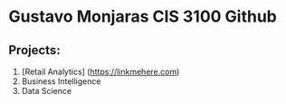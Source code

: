 # Gustavo Monjaras CIS 3100 Github
## Projects:

1. [Retail Analytics] (https://linkmehere.com) 
2. Business Intelligence
3. Data Science
